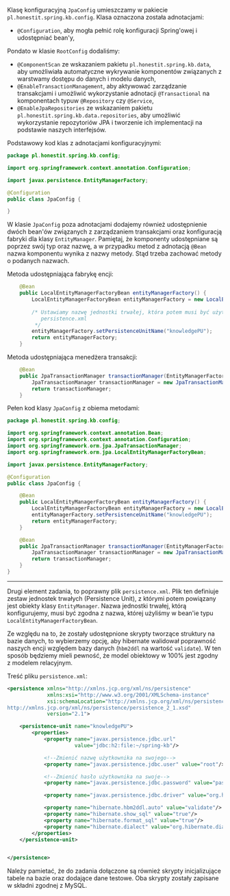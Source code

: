Klasę konfiguracyjną `JpaConfig` umieszczamy w pakiecie `pl.honestit.spring.kb.config`. Klasa oznaczona została adnotacjami:
- `@Configuration`, aby mogła pełnić rolę konfiguracji Spring'owej i udostępniać bean'y,

Pondato w klasie `RootConfig` dodaliśmy:
- `@ComponentScan` ze wskazaniem pakietu `pl.honestit.spring.kb.data`, aby umożliwiała automatyczne wykrywanie komponentów związanych z warstwamy dostępu do danych i modelu danych,
- `@EnableTransactionManagement`, aby aktywować zarządzanie transakcjami i umożliwić wykorzystanie adnotacji `@Transactional` na komponentach typuw `@Repository` czy `@Service`,
- `@EnableJpaRepositories` ze wskazaniem pakietu `pl.honestit.spring.kb.data.repositories`, aby umożliwić wykorzystanie repozytoriów JPA i tworzenie ich implementacji na podstawie naszych interfejsów.

Podstawowy kod klas z adnotacjami konfiguracyjnymi:

```java
package pl.honestit.spring.kb.config;

import org.springframework.context.annotation.Configuration;

import javax.persistence.EntityManagerFactory;

@Configuration
public class JpaConfig {

}
```

W klasie `JpaConfig` poza adnotacjami dodajemy również udostępnienie dwóch bean'ów związanych z zarządzaniem transakcjami oraz konfiguracją fabryki dla klasy `EntityManager`. Pamiętaj, że komponenty udostępniane są poprzez swój typ oraz nazwę, a w przypadku metod z adnotacją `@Bean` nazwa komponentu wynika z nazwy metody. Stąd trzeba zachować metody o podanych nazwach.

Metoda udostępniająca fabrykę encji:

```java
    @Bean
    public LocalEntityManagerFactoryBean entityManagerFactory() {
        LocalEntityManagerFactoryBean entityManagerFactory = new LocalEntityManagerFactoryBean();
        
        /* Ustawiamy nazwę jednostki trwałej, która potem musi być użyta w pliku konfiguracyjnym
           persistence.xml
         */
        entityManagerFactory.setPersistenceUnitName("knowledgePU");
        return entityManagerFactory;
    }
```

Metoda udostępniająca menedżera transakcji:

```java
    @Bean
    public JpaTransactionManager transactionManager(EntityManagerFactory emf) {
        JpaTransactionManager transactionManager = new JpaTransactionManager(emf);
        return transactionManager;
    }
```

Pełen kod klasy `JpaConfig` z obiema metodami:

```java
package pl.honestit.spring.kb.config;

import org.springframework.context.annotation.Bean;
import org.springframework.context.annotation.Configuration;
import org.springframework.orm.jpa.JpaTransactionManager;
import org.springframework.orm.jpa.LocalEntityManagerFactoryBean;

import javax.persistence.EntityManagerFactory;

@Configuration
public class JpaConfig {

    @Bean
    public LocalEntityManagerFactoryBean entityManagerFactory() {
        LocalEntityManagerFactoryBean entityManagerFactory = new LocalEntityManagerFactoryBean();
        entityManagerFactory.setPersistenceUnitName("knowledgePU");
        return entityManagerFactory;
    }

    @Bean
    public JpaTransactionManager transactionManager(EntityManagerFactory emf) {
        JpaTransactionManager transactionManager = new JpaTransactionManager(emf);
        return transactionManager;
    }
}
```

---

Drugi element zadania, to poprawny plik `persistence.xml`. Plik ten definiuje zestaw jednostek trwałych (Persistence Unit), z którymi potem powiązany jest obiekty klasy `EntityManager`. Nazwa jednostki trwałej, którą konfigurujemy, musi być zgodna z nazwa, której użyliśmy w bean'ie typu `LocalEntityManagerFactoryBean`.

Ze względu na to, że zostały udostępnione skrypty tworzące struktury na bazie danych, to wybierzemy opcję, aby hibernate walidował poprawność naszych encji względem bazy danych (`hbm2ddl` na wartość `validate`). W ten sposób będziemy mieli pewność, że model obiektowy w 100% jest zgodny z modelem relacyjnym.

Treść pliku `persistence.xml`:

```xml
<persistence xmlns="http://xmlns.jcp.org/xml/ns/persistence"
             xmlns:xsi="http://www.w3.org/2001/XMLSchema-instance"
             xsi:schemaLocation="http://xmlns.jcp.org/xml/ns/persistence
http://xmlns.jcp.org/xml/ns/persistence/persistence_2_1.xsd"
             version="2.1">

    <persistence-unit name="knowledgePU">
        <properties>
            <property name="javax.persistence.jdbc.url"
                      value="jdbc:h2:file:~/spring-kb"/>

            <!--Zmienić nazwę użytkownika na swojego-->
            <property name="javax.persistence.jdbc.user" value="root"/>

            <!--Zmienić hasło użytkownika na swoje-->
            <property name="javax.persistence.jdbc.password" value="pass"/>

            <property name="javax.persistence.jdbc.driver" value="org.h2.Driver"/>

            <property name="hibernate.hbm2ddl.auto" value="validate"/>
            <property name="hibernate.show_sql" value="true"/>
            <property name="hibernate.format_sql" value="true"/>
            <property name="hibernate.dialect" value="org.hibernate.dialect.H2Dialect"/>
        </properties>
    </persistence-unit>


</persistence>
```

Należy pamietać, że do zadania dołączone są również skrypty inicjalizujące tabele na bazie oraz dodające dane testowe. Oba skrypty zostały zapisane w składni zgodnej z MySQL.